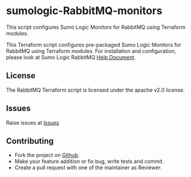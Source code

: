 # sumologic-RabbitMQ-monitors

This script configures Sumo Logic Monitors for RabbitMQ using Terraform modules.

This Terraform script configures pre-packaged Sumo Logic Monitors for RabbitMQ using Terraform modules.
For installation and configuration, please look at Sumo Logic RabbitMQ [Help Document](https://help.sumologic.com/07Sumo-Logic-Apps/10Containers_and_Orchestration/RabbitMQ/Install_the_RabbitMQ_Monitors%2C_the_App%2C_and_view_the_Dashboards).
## License

The RabbitMQ Terraform script is licensed under the apache v2.0 license.

## Issues

Raise issues at [Issues](https://github.com/SumoLogic/terraform-sumologic-sumo-logic-monitor/issues)

## Contributing

* Fork the project on [Github](https://github.com/SumoLogic/terraform-sumologic-sumo-logic-monitor).
* Make your feature addition or fix bug, write tests and commit.
* Create a pull request with one of the maintainer as Reviewer.
